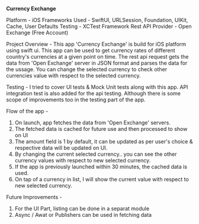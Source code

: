 **Currency Exchange**

Platform - iOS
Frameworks Used - SwiftUI, URLSession, Foundation, UIKit, Cache, User Defaults
Testing - XCTest Framework
Rest API Provider - Open Exchange (Free Account)


Project Overview - This app 'Currency Exchange' is build for iOS platform using swift ui. This app can be used to get currency rates of different country's currencies at a given point on time. 
The rest api request gets the data from 'Open Exchange' server in JSON format and parses the data for the ussage. You can change the selected currency to check other currencies value with respect to the selected currency.


Testing - 
I tried to cover UI tests & Mock Unit tests along with this app. API integration test is also added for the api testing. Although there is some scope of improvements too in the testing part of the app. 


Flow of the app - 
1. On launch, app fetches the data from 'Open Exchange' servers. 
2. The fetched data is cached for future use and then processed to show on UI
3. The amount field is 1 by default, it can be updated as per user's choice & respective data will be updated on UI.
4. By changing the current selected currency.. you can see the other currency values with respect to new selected currency.
5. If the app is previously launched within 30 minutes, the cached data is used.
6. On tap of a currency in list, I will show the current value with respect to new selected currency.


Future Improvements - 
1. For the UI Part, listing can be done in a separat module
2. Async / Awat or Publishers can be used in fetching data








